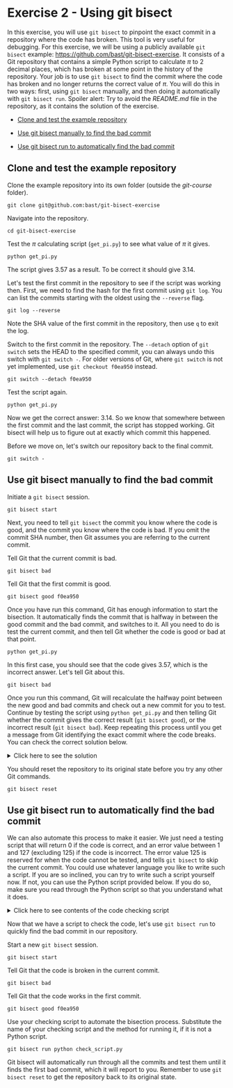 # Exercise 2 - Using git bisect

In this exercise, you will use `git bisect` to pinpoint the exact commit in a repository where the code has broken. This tool is very useful for debugging. For this exercise, we will be using a publicly available `git bisect` example: https://github.com/bast/git-bisect-exercise. It consists of a Git repository that contains a simple Python script to calculate $\pi$ to 2 decimal places, which has broken at some point in the history of the repository. Your job is to use `git bisect` to find the commit where the code has broken and no longer returns the correct value of $\pi$. You will do this in two ways: first, using `git bisect` manually, and then doing it automatically with `git bisect run`. Spoiler alert: Try to avoid the *README.md* file in the repository, as it contains the solution of the exercise.

* [Clone and test the example repository](#clone)

* [Use git bisect manually to find the bad commit](#manual)

* [Use git bisect run to automatically find the bad commit](#automate)

## Clone and test the example repository <a name="clone"></a>

Clone the example repository into its own folder (outside the *git-course* folder).

```plaintext
git clone git@github.com:bast/git-bisect-exercise
```

Navigate into the repository.

```plaintext
cd git-bisect-exercise
```

Test the $\pi$ calculating script (`get_pi.py`) to see what value of $\pi$ it gives.

```plaintext
python get_pi.py
```
The script gives 3.57 as a result. To be correct it should give 3.14.

Let's test the first commit in the repository to see if the script was working then. First, we need to find the hash for the first commit using `git log`. You can list the commits starting with the oldest using the `--reverse` flag.

```plaintext
git log --reverse
```

Note the SHA value of the first commit in the repository, then use `q` to exit the log.

Switch to the first commit in the repository. The `--detach` option of `git switch` sets the HEAD to the specified commit, you can always undo this switch with `git switch -`. For older versions of Git, where `git switch` is not yet implemented, use `git checkout f0ea950` instead.

```plaintext
git switch --detach f0ea950
```
Test the script again.

```plaintext
python get_pi.py
```

Now we get the correct answer: 3.14. So we know that somewhere between the first commit and the last commit, the script has stopped working. Git bisect will help us to figure out at exactly which commit this happened.

Before we move on, let's switch our repository back to the final commit.

```plaintext
git switch -
```

## Use git bisect manually to find the bad commit <a name="manual"></a>

Initiate a `git bisect` session.

```plaintext
git bisect start
```

Next, you need to tell `git bisect` the commit you know where the code is good, and the commit you know where the code is bad. If you omit the commit SHA number, then Git assumes you are referring to the current commit.

Tell Git that the current commit is bad.

```plaintext
git bisect bad
```

Tell Git that the first commit is good.

```plaintext
git bisect good f0ea950
```

Once you have run this command, Git has enough information to start the bisection. It automatically finds the commit that is halfway in between the good commit and the bad commit, and switches to it. All you need to do is test the current commit, and then tell Git whether the code is good or bad at that point.

```plaintext
python get_pi.py
```

In this first case, you should see that the code gives 3.57, which is the incorrect answer. Let's tell Git about this.

```plaintext
git bisect bad
```

Once you run this command, Git will recalculate the halfway point between the new good and bad commits and check out a new commit for you to test. Continue by testing the script using `python get_pi.py` and then telling Git whether the commit gives the correct result (`git bisect good`), or the incorrect result (`git bisect bad`). Keep repeating this process until you get a message from Git identifying the exact commit where the code breaks. You can check the correct solution below.

<details>
  <summary>Click here to see the solution</summary>

  The code breaks at commit number 137.
</details>

You should reset the repository to its original state before you try any other Git commands.

```plaintext
git bisect reset
```

## Use git bisect run to automatically find the bad commit <a name="automate"></a>

We can also automate this process to make it easier. We just need a testing script that will return 0 if the code is correct, and an error value between 1 and 127 (excluding 125) if the code is incorrect. The error value 125 is reserved for when the code cannot be tested, and tells `git bisect` to skip the current commit. You could use whatever language you like to write such a script. If you are so inclined, you can try to write such a script yourself now. If not, you can use the Python script provided below. If you do so, make sure you read through the Python script so that you understand what it does.

<details>
  <summary>Click here to see contents of the code checking script</summary>

  ```plaintext
  import subprocess
  import numpy
  import sys

  output = subprocess.check_output(['python', 'get_pi.py'])
  result = float(output)

  if numpy.isclose(result, 3.14):
      sys.exit(0)
  else:
      sys.exit(1)
  ```
</details>

Now that we have a script to check the code, let's use `git bisect run` to quickly find the bad commit in our repository.

Start a new `git bisect` session.

```plaintext
git bisect start
```

Tell Git that the code is broken in the current commit.

```plaintext
git bisect bad
```

Tell Git that the code works in the first commit.

```plaintext
git bisect good f0ea950
```

Use your checking script to automate the bisection process. Substitute the name of your checking script and the method for running it, if it is not a Python script.

```plaintext
git bisect run python check_script.py
```

Git bisect will automatically run through all the commits and test them until it finds the first bad commit, which it will report to you. Remember to use `git bisect reset` to get the repository back to its original state.
